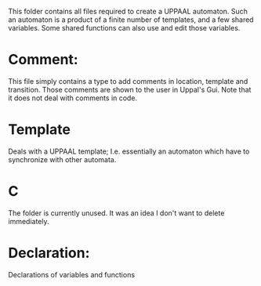 This folder contains all files required to create a UPPAAL
automaton. Such an automaton is a product of a finite number of
templates, and a few shared variables. Some shared functions can also
use and edit those variables.

# Comment:
This file simply contains a type to add comments in location, template
and transition. Those comments are shown to the user in Uppal's
Gui. Note that it does not deal with comments in code.

# Template
Deals with a UPPAAL template; I.e. essentially an automaton which have
to synchronize with other automata.

# C
The folder is currently unused. It was an idea I don't want to delete
immediately.

# Declaration:
Declarations of variables and functions
